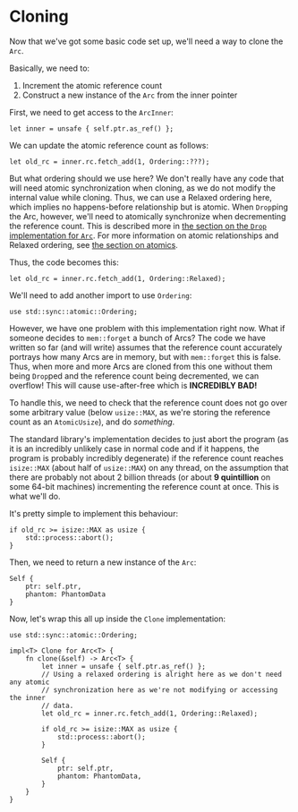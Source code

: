 # Cloning

Now that we've got some basic code set up, we'll need a way to clone the `Arc`.

Basically, we need to:
1. Increment the atomic reference count
2. Construct a new instance of the `Arc` from the inner pointer

First, we need to get access to the `ArcInner`:
```rust,ignore
let inner = unsafe { self.ptr.as_ref() };
```

We can update the atomic reference count as follows:
```rust,ignore
let old_rc = inner.rc.fetch_add(1, Ordering::???);
```

But what ordering should we use here? We don't really have any code that will
need atomic synchronization when cloning, as we do not modify the internal value
while cloning. Thus, we can use a Relaxed ordering here, which implies no
happens-before relationship but is atomic. When `Drop`ping the Arc, however,
we'll need to atomically synchronize when decrementing the reference count. This
is described more in [the section on the `Drop` implementation for
`Arc`](arc-drop.md). For more information on atomic relationships and Relaxed
ordering, see [the section on atomics](atomics.md).

Thus, the code becomes this:
```rust,ignore
let old_rc = inner.rc.fetch_add(1, Ordering::Relaxed);
```

We'll need to add another import to use `Ordering`:
```rust,ignore
use std::sync::atomic::Ordering;
```

However, we have one problem with this implementation right now. What if someone
decides to `mem::forget` a bunch of Arcs? The code we have written so far (and
will write) assumes that the reference count accurately portrays how many Arcs
are in memory, but with `mem::forget` this is false. Thus, when more and more
Arcs are cloned from this one without them being `Drop`ped and the reference
count being decremented, we can overflow! This will cause use-after-free which
is **INCREDIBLY BAD!**

To handle this, we need to check that the reference count does not go over some
arbitrary value (below `usize::MAX`, as we're storing the reference count as an
`AtomicUsize`), and do *something*.

The standard library's implementation decides to just abort the program (as it
is an incredibly unlikely case in normal code and if it happens, the program is
probably incredibly degenerate) if the reference count reaches `isize::MAX`
(about half of `usize::MAX`) on any thread, on the assumption that there are
probably not about 2 billion threads (or about **9 quintillion** on some 64-bit
machines) incrementing the reference count at once. This is what we'll do.

It's pretty simple to implement this behaviour:
```rust,ignore
if old_rc >= isize::MAX as usize {
    std::process::abort();
}
```

Then, we need to return a new instance of the `Arc`:
```rust,ignore
Self {
    ptr: self.ptr,
    phantom: PhantomData
}
```

Now, let's wrap this all up inside the `Clone` implementation:
```rust,ignore
use std::sync::atomic::Ordering;

impl<T> Clone for Arc<T> {
    fn clone(&self) -> Arc<T> {
        let inner = unsafe { self.ptr.as_ref() };
        // Using a relaxed ordering is alright here as we don't need any atomic
        // synchronization here as we're not modifying or accessing the inner
        // data.
        let old_rc = inner.rc.fetch_add(1, Ordering::Relaxed);

        if old_rc >= isize::MAX as usize {
            std::process::abort();
        }

        Self {
            ptr: self.ptr,
            phantom: PhantomData,
        }
    }
}
```
